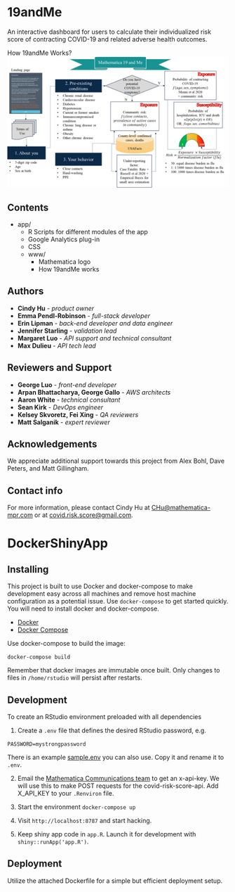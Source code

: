 # 19andMe
An interactive dashboard for users to calculate their individualized risk score of contracting COVID-19 and related adverse health outcomes.

How 19andMe Works?<img src = "app/www/How_19andMe_Works.png">

## Contents

* app/
    * R Scripts for different modules of the app
    * Google Analytics plug-in
    * CSS
    * www/
        * Mathematica logo
        * How 19andMe works

## Authors
* **Cindy Hu** - *product owner*
* **Emma Pendl-Robinson** - *full-stack developer* 
* **Erin Lipman** - *back-end developer and data engineer*
* **Jennifer Starling** - *validation lead*
* **Margaret Luo** - *API support and technical consultant*
* **Max Dulieu** - *API tech lead*

## Reviewers and Support
* **George Luo** - *front-end developer*
* **Arpan Bhattacharya, George Gallo** - *AWS architects*
* **Aaron White** - *technical consultant*
* **Sean Kirk** - *DevOps engineer*
* **Kelsey Skvoretz, Fei Xing** - *QA reviewers*
* **Matt Salganik** - *expert reviewer*

## Acknowledgements
We appreciate additional support towards this project from Alex Bohl, Dave Peters, and Matt Gillingham.

## Contact info
For more information, please contact Cindy Hu at CHu@mathematica-mpr.com or at covid.risk.score@gmail.com.

# DockerShinyApp

## Installing
This project is built to use Docker and docker-compose to make development easy across all machines and remove host machine configuration as a potential issue.  Use `docker-compose` to get started quickly.  You will need to install docker and docker-compose. 

* [Docker](https://docs.docker.com/install/)
* [Docker Compose](https://docs.docker.com/compose/install/)

Use docker-compose to build the image:
```
docker-compose build
```

Remember that docker images are immutable once built.  Only changes to files in `/home/rstudio` will persist after restarts. 

## Development
To create an RStudio environment preloaded with all dependencies
1. Create a `.env` file that defines the desired RStudio password, e.g.
```
PASSWORD=mystrongpassword
```
There is an example [sample.env](sample.env) you can also use.  Copy it and rename it to `.env`. 

2. Email the [Mathematica Communications team](Communications@mathematica-mpr.com ) to get an x-api-key. We will use this to make POST requests for the covid-risk-score-api. Add X_API_KEY to your `.Renviron` file.

3. Start the environment
`docker-compose up`

4. Visit `http://localhost:8787` and start hacking.

5. Keep shiny app code in `app.R`.  Launch it for development with `shiny::runApp('app.R')`.

## Deployment
Utilize the attached Dockerfile for a simple but efficient deployment setup.
